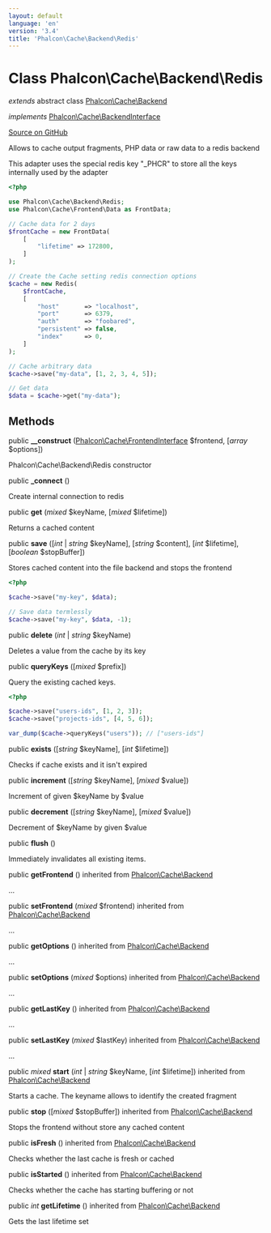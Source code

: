 ```yaml
---
layout: default
language: 'en'
version: '3.4'
title: 'Phalcon\Cache\Backend\Redis'
---
```

# Class **Phalcon\Cache\Backend\Redis**

*extends* abstract class [Phalcon\Cache\Backend](/3.4/en/api/Phalcon_Cache_Backend)

*implements* [Phalcon\Cache\BackendInterface](/3.4/en/api/Phalcon_Cache_BackendInterface)

<a href="https://github.com/phalcon/cphalcon/tree/v3.4.0/phalcon/cache/backend/redis.zep" class="btn btn-default btn-sm">Source on GitHub</a>

Allows to cache output fragments, PHP data or raw data to a redis backend

This adapter uses the special redis key "_PHCR" to store all the keys internally used by the adapter

```php
<?php

use Phalcon\Cache\Backend\Redis;
use Phalcon\Cache\Frontend\Data as FrontData;

// Cache data for 2 days
$frontCache = new FrontData(
    [
        "lifetime" => 172800,
    ]
);

// Create the Cache setting redis connection options
$cache = new Redis(
    $frontCache,
    [
        "host"       => "localhost",
        "port"       => 6379,
        "auth"       => "foobared",
        "persistent" => false,
        "index"      => 0,
    ]
);

// Cache arbitrary data
$cache->save("my-data", [1, 2, 3, 4, 5]);

// Get data
$data = $cache->get("my-data");

```


## Methods
public  **__construct** ([Phalcon\Cache\FrontendInterface](/3.4/en/api/Phalcon_Cache_FrontendInterface) $frontend, [*array* $options])

Phalcon\Cache\Backend\Redis constructor



public  **_connect** ()

Create internal connection to redis



public  **get** (*mixed* $keyName, [*mixed* $lifetime])

Returns a cached content



public  **save** ([*int* | *string* $keyName], [*string* $content], [*int* $lifetime], [*boolean* $stopBuffer])

Stores cached content into the file backend and stops the frontend

```php
<?php

$cache->save("my-key", $data);

// Save data termlessly
$cache->save("my-key", $data, -1);

```



public  **delete** (*int* | *string* $keyName)

Deletes a value from the cache by its key



public  **queryKeys** ([*mixed* $prefix])

Query the existing cached keys.

```php
<?php

$cache->save("users-ids", [1, 2, 3]);
$cache->save("projects-ids", [4, 5, 6]);

var_dump($cache->queryKeys("users")); // ["users-ids"]

```



public  **exists** ([*string* $keyName], [*int* $lifetime])

Checks if cache exists and it isn't expired



public  **increment** ([*string* $keyName], [*mixed* $value])

Increment of given $keyName by $value



public  **decrement** ([*string* $keyName], [*mixed* $value])

Decrement of $keyName by given $value



public  **flush** ()

Immediately invalidates all existing items.



public  **getFrontend** () inherited from [Phalcon\Cache\Backend](/3.4/en/api/Phalcon_Cache_Backend)

...


public  **setFrontend** (*mixed* $frontend) inherited from [Phalcon\Cache\Backend](/3.4/en/api/Phalcon_Cache_Backend)

...


public  **getOptions** () inherited from [Phalcon\Cache\Backend](/3.4/en/api/Phalcon_Cache_Backend)

...


public  **setOptions** (*mixed* $options) inherited from [Phalcon\Cache\Backend](/3.4/en/api/Phalcon_Cache_Backend)

...


public  **getLastKey** () inherited from [Phalcon\Cache\Backend](/3.4/en/api/Phalcon_Cache_Backend)

...


public  **setLastKey** (*mixed* $lastKey) inherited from [Phalcon\Cache\Backend](/3.4/en/api/Phalcon_Cache_Backend)

...


public *mixed* **start** (*int* | *string* $keyName, [*int* $lifetime]) inherited from [Phalcon\Cache\Backend](/3.4/en/api/Phalcon_Cache_Backend)

Starts a cache. The keyname allows to identify the created fragment



public  **stop** ([*mixed* $stopBuffer]) inherited from [Phalcon\Cache\Backend](/3.4/en/api/Phalcon_Cache_Backend)

Stops the frontend without store any cached content



public  **isFresh** () inherited from [Phalcon\Cache\Backend](/3.4/en/api/Phalcon_Cache_Backend)

Checks whether the last cache is fresh or cached



public  **isStarted** () inherited from [Phalcon\Cache\Backend](/3.4/en/api/Phalcon_Cache_Backend)

Checks whether the cache has starting buffering or not



public *int* **getLifetime** () inherited from [Phalcon\Cache\Backend](/3.4/en/api/Phalcon_Cache_Backend)

Gets the last lifetime set



